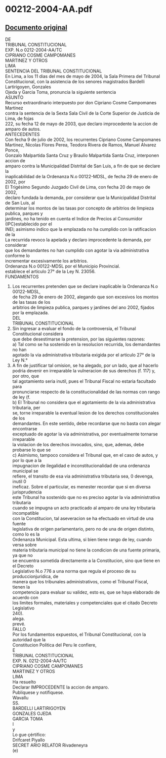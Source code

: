 
00212-2004-AA.pdf
=================
  
[Documento original](https://tc.gob.pe/jurisprudencia/2004/00212-2004-AA.pdf)  
---  
DE  
TRIBUNAL CONSTITUCIONAL  
EXP. N.o 0212-2004-AA/TC  
CIPRIANO COSME CAMPOMANES  
MARTINEZ Y OTROS  
LIMA  
SENTENCIA DEL TRIBUNAL CONSTITUCIONAL  
En Lima, a los 11 dias del mes de mayo de 2004, la Sala Primera del Tribunal  
Constitucional, con la asistencia de los senores magistrados Bardelli Lartirigoyen, Gonzales  
Ojeda y Garcia Toma, pronuncia la siguiente sentencia  
ASUNTO  
Recurso extraordinario interpuesto por don Cipriano Cosme Campomanes Martinez  
contra la sentencia de la Sexta Sala Civil de la Corte Superior de Justicia de Lima, de fojas  
222, su fecha 12 de mayo de 2003, que declaro improcedente la accion de amparo de autos.  
ANTECEDENTES  
Con fecha 9 de julio de 2002, los recurrentes Cipriano Cosme Campomanes  
Martinez, Nicolas Flores Perea, Teodora Rivera de Ramos, Manuel Alvarez Ponce,  
Gonzalo Malpartida Santa Cruz y Braulio Malpartida Santa Cruz, interponen accion de  
amparo contra la Municipalidad Distrital de San Luis, a fin de que se declare la  
inaplicabilidad de la Ordenanza N.o 00122-MDSL, de fecha 29 de enero de 2002, por  
El Trigésimo Segundo Juzgado Civil de Lima, con fecha 20 de mayo de 2002,  
declaro fundada la demanda, por considerar que la Municipalidad Distrital de San Luis, al  
determinar los montos de las tasas por concepto de arbitrios de limpieza publica, parques y  
jardines, no ha tenido en cuenta el Indice de Precios al Consumidor (IPC)establecido por el  
INEI; asimismo indico que la emplazada no ha cumplido con la ratificacion de la  
La recurrida revoco la apelada y declaro improcedente la demanda, por considerar  
que los demandantes no han cumplido con agotar la via administrativa conforme lo  
incrementar excesivamente los arbitrios.  
Ordenanza N.o 00122-MDSL por el Municipio Provincial.  
establece el articulo 27° de la Ley N. 23056.  
FUNDAMENTOS  
1. Los recurrentes pretenden que se declare inaplicable la Ordenanza N.o 00122-MDSL,  
de fecha 29 de enero de 2002, alegando que son excesivos los montos de las tasas de los  
arbitrios de limpieza publica, parques y jardines del ano 2002, fijados por la emplazada.  
DEL  
TRIBUNAL CONSTITUCIONAL  
2. Sin ingresar a evaluar el fondo de la controversia, el Tribunal Constitucional considera  
que debe desestimarse la pretension, por las siguientes razones:  
a) Tal como se ha sostenido en la resolucion recurrida, los demandantes no han  
agotado la via administrativa tributaria exigida por el articulo 27° de la Ley N.°  
23506. A fin de justificar tal omision, se ha alegado, por un lado, que al hacerlo  
podria devenir en irreparable la vulneracion de sus derechos (f. 117) y, por otro, que  
tal agotamiento seria inutil, pues el Tribunal Fiscal no estaria facultado para  
pronunciarse respecto de la constitucionalidad de las normas con rango de ley (f.  
b) El Tribunal no considera que el agotamiento de la via administrativa tributaria, per  
se, torne irreparable la eventual lesion de los derechos constitucionales de los  
demandantes. En este sentido, debe recordarse que no basta con alegar encontrarse  
exceptuado de agotar la via administrativa, por eventualmente tornarse irreparable  
la violacion de los derechos invocados, sino, que, ademas, debe probarse lo que se  
c) Asimismo, tampoco considera el Tribunal que, en el caso de autos, y por lo que a la  
impugnacion de ilegalidad e inconstitucionalidad de una ordenanza municipal se  
refiere, el transito de esa via administrativa tributaria sea, 0 devenga, inutil 0  
ineficaz. Sobre el particular, es menester recordar que si en diversa jurisprudencia  
este Tribunal ha sostenido que no es preciso agotar la via administrativa tributaria  
cuando se impugna un acto practicado al amparo de una ley tributaria incompatible  
con la Constitucion, tal aseveracion se ha efectuado en virtud de una fuente  
legislativa de origen parlamentario, pero no de una de origen distinto, como lo es la  
Ordenanza Municipal. Esta ultima, si bien tiene rango de ley, cuando versa sobre  
materia tributaria municipal no tiene la condicion de una fuente primaria, ya que no  
se encuentra sometida directamente a la Constitucion, sino que tiene en el Decreto  
Legislativo N.o 776 a una norma que regula el proceso de su produccionjuridica, de  
manera que los tribunales administrativos, como el Tribunal Fiscal, tienen la  
competencia para evaluar su validez, esto es, que se haya elaborado de acuerdo con  
los limites formales, materiales y competenciales que el citado Decreto Legislativo  
240).  
alega.  
prevé.  
FALLO  
Por los fundamentos expuestos, el Tribunal Constitucional, con la autoridad que la  
Constitucion Politica del Peru le confiere,  
E  
TRIBUNAL CONSTITUCIONAL  
EXP. N. 0212-2004-AA/TC  
CIPRIANO COSME CAMPOMANES  
MARTINEZ Y OTROS  
LIMA  
Ha resuelto  
Declarar IMPROCEDENTE la accion de amparo.  
Publiquese y notifiquese.  
Wavallu  
SS.  
BARDELLI LARTIRIGOYEN  
GONZALES OJEDA  
GARCIA TOMA  
I   
y  
Lo gue çértifico:  
Drifcaret Piyallo  
SECRET ARIO RELATOR Rivadeneyra  
(e)